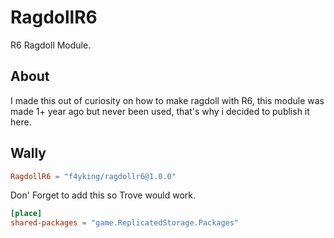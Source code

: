 # RagdollR6
R6 Ragdoll Module.

## About
I made this out of curiosity on how to make ragdoll with R6, this module was made 1+ year ago but never been used, that's why i decided to publish it here.

## Wally
```toml
RagdollR6 = "f4yking/ragdollr6@1.0.0"
```

Don' Forget to add this so Trove would work.
```toml
[place]
shared-packages = "game.ReplicatedStorage.Packages"
```
